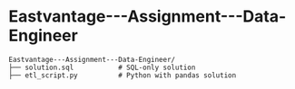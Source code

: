 # Eastvantage---Assignment---Data-Engineer

```
Eastvantage---Assignment---Data-Engineer/
├── solution.sql           # SQL-only solution
├── etl_script.py          # Python with pandas solution
```
